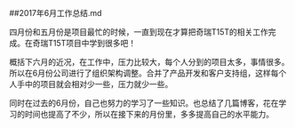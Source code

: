 ##2017年6月工作总结.md

四月份和五月份是项目最忙的时候，一直到现在才算把奇瑞T15T的相关工作完成。在奇瑞T15T项目中学到很多吧！

概括下六月的近况，在工作中，压力比较大，每个人分到的项目太多，事情很多。所以在6月份公司进行了组织架构调整。合并了产品开发和客户支持组，这样每个人手中的项目就会相对少一些，压力就少一些。

同时在过去的6月份，自己也努力的学习了一些知识。也总结了几篇博客，花在学习的时间也提高了不少，所以在接下来的月份里，多多提高自己的水平能力。
